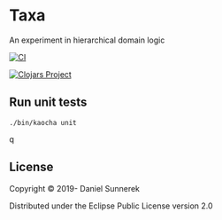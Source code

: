 # Taxa
An experiment in hierarchical domain logic

[![CI](https://github.com/kardan/taxa/workflows/CI/badge.svg)](https://github.com/kardan/taxa/actions)

[![Clojars Project](https://img.shields.io/clojars/v/org.clojars.kardan/taxa.svg)](https://clojars.org/org.clojars.kardan/taxa)



## Run unit tests
```
./bin/kaocha unit
```
q
## License
Copyright © 2019- Daniel Sunnerek

Distributed under the Eclipse Public License version 2.0
